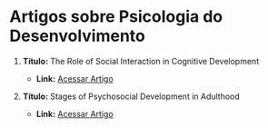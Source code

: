 # Artigos sobre Psicologia do Desenvolvimento

1. **Título:** The Role of Social Interaction in Cognitive Development
   - **Link:** [Acessar Artigo](https://youtu.be/8I2hrSRbmHE)

2. **Título:** Stages of Psychosocial Development in Adulthood
   - **Link:** [Acessar Artigo](https://youtu.be/aYCBdZLCDBQ)
